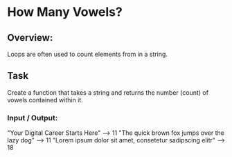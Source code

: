 # How Many Vowels?

## Overview:
Loops are often used to count elements from in a string.

## Task
Create a function that takes a string and returns the number (count) of vowels contained within it.

### Input / Output:
"Your Digital Career Starts Here" --> 11
"The quick brown fox jumps over the lazy dog" --> 11
"Lorem ipsum dolor sit amet, consetetur sadipscing elitr" --> 18

